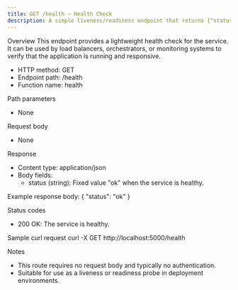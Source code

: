 ```yaml
---
title: GET /health — Health Check
description: A simple liveness/readiness endpoint that returns {"status":"ok"} with HTTP 200 when the service is healthy.
---
```


Overview
This endpoint provides a lightweight health check for the service. It can be used by load balancers, orchestrators, or monitoring systems to verify that the application is running and responsive.

- HTTP method: GET
- Endpoint path: /health
- Function name: health

Path parameters
- None

Request body
- None

Response
- Content type: application/json
- Body fields:
  - status (string): Fixed value "ok" when the service is healthy.

Example response body:
    {
      "status": "ok"
    }

Status codes
- 200 OK: The service is healthy.

Sample curl request
    curl -X GET http://localhost:5000/health

Notes
- This route requires no request body and typically no authentication.
- Suitable for use as a liveness or readiness probe in deployment environments.